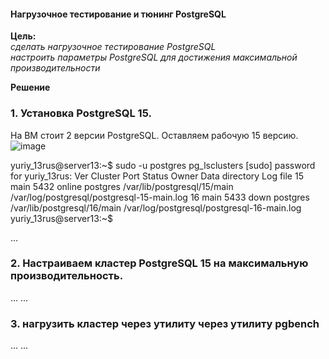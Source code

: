 #### Нагрузочное тестирование и тюнинг PostgreSQL 

**Цель:**  
*сделать нагрузочное тестирование PostgreSQL*  
*настроить параметры PostgreSQL для достижения максимальной производительности*  

**Решение**  

### 1. Установка PostgreSQL 15. 
На ВМ стоит 2 версии  PostgreSQL. Оставляем рабочую 15 версию.  
![image](https://github.com/13-rus/Otus/assets/120638894/ab00c2f1-138e-4ba1-8c2a-5b3c449147b4)

yuriy_13rus@server13:~$ sudo -u postgres pg_lsclusters
[sudo] password for yuriy_13rus:
Ver Cluster Port Status Owner    Data directory              Log file
15  main    5432 online postgres /var/lib/postgresql/15/main /var/log/postgresql/postgresql-15-main.log
16  main    5433 down   postgres /var/lib/postgresql/16/main /var/log/postgresql/postgresql-16-main.log
yuriy_13rus@server13:~$



...
### 2. Настраиваем кластер PostgreSQL 15 на максимальную производительность.  
...
...
### 3. нагрузить кластер через утилиту через утилиту pgbench
...
...
